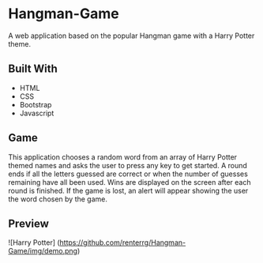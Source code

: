 # Hangman-Game

A web application based on the popular Hangman game with a Harry Potter theme.

## Built With
- HTML
- CSS
- Bootstrap
- Javascript

## Game
This application chooses a random word from an array of Harry Potter themed names and asks the user to press any key to get started.
A round ends if all the letters guessed are correct or when the number of guesses remaining have all been used. Wins are displayed on
the screen after each round is finished. If the game is lost, an alert will appear showing the user the word chosen by the game.

## Preview

![Harry Potter]
(https://github.com/renterrg/Hangman-Game/img/demo.png)
